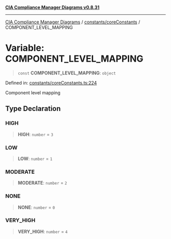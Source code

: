 [**CIA Compliance Manager Diagrams v0.8.31**](../../../README.md)

***

[CIA Compliance Manager Diagrams](../../../modules.md) / [constants/coreConstants](../README.md) / COMPONENT\_LEVEL\_MAPPING

# Variable: COMPONENT\_LEVEL\_MAPPING

> `const` **COMPONENT\_LEVEL\_MAPPING**: `object`

Defined in: [constants/coreConstants.ts:224](https://github.com/Hack23/cia-compliance-manager/blob/85c025371255f412469ec0119911b7cb143a6212/src/constants/coreConstants.ts#L224)

Component level mapping

## Type Declaration

### HIGH

> **HIGH**: `number` = `3`

### LOW

> **LOW**: `number` = `1`

### MODERATE

> **MODERATE**: `number` = `2`

### NONE

> **NONE**: `number` = `0`

### VERY\_HIGH

> **VERY\_HIGH**: `number` = `4`
